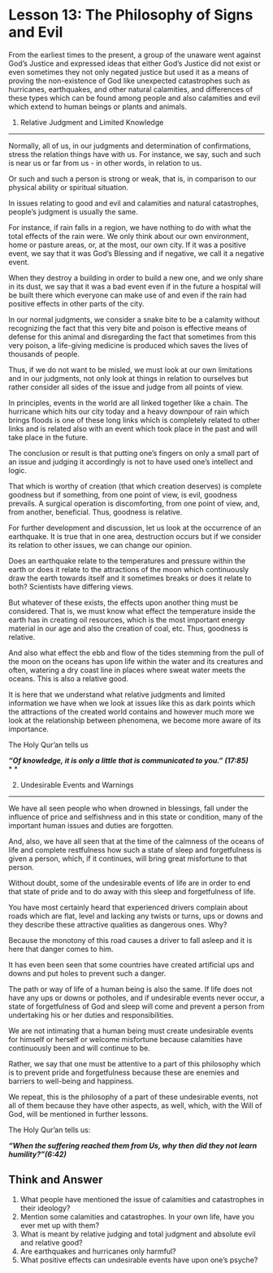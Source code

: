 Lesson 13: The Philosophy of Signs and Evil
===========================================

From the earliest times to the present, a group of the unaware went
against God’s Justice and expressed ideas that either God’s Justice did
not exist or even sometimes they not only negated justice but used it as
a means of proving the non-existence of God like unexpected catastrophes
such as hurricanes, earthquakes, and other natural calamities, and
differences of these types which can be found among people and also
calamities and evil which extend to human beings or plants and animals.

1. Relative Judgment and Limited Knowledge
------------------------------------------

Normally, all of us, in our judgments and determination of
confirmations, stress the relation things have with us. For instance, we
say, such and such is near us or far from us - in other words, in
relation to us.

Or such and such a person is strong or weak, that is, in comparison to
our physical ability or spiritual situation.

In issues relating to good and evil and calamities and natural
catastrophes, people’s judgment is usually the same.

For instance, if rain falls in a region, we have nothing to do with what
the total effects of the rain were. We only think about our own
environment, home or pasture areas, or, at the most, our own city. If it
was a positive event, we say that it was God’s Blessing and if negative,
we call it a negative event.

When they destroy a building in order to build a new one, and we only
share in its dust, we say that it was a bad event even if in the future
a hospital will be built there which everyone can make use of and even
if the rain had positive effects in other parts of the city.

In our normal judgments, we consider a snake bite to be a calamity
without recognizing the fact that this very bite and poison is effective
means of defense for this animal and disregarding the fact that
sometimes from this very poison, a life-giving medicine is produced
which saves the lives of thousands of people.

Thus, if we do not want to be misled, we must look at our own
limitations and in our judgments, not only look at things in relation to
ourselves but rather consider all sides of the issue and judge from all
points of view.

In principles, events in the world are all linked together like a chain.
The hurricane which hits our city today and a heavy downpour of rain
which brings floods is one of these long links which is completely
related to other links and is related also with an event which took
place in the past and will take place in the future.

The conclusion or result is that putting one’s fingers on only a small
part of an issue and judging it accordingly is not to have used one’s
intellect and logic.

That which is worthy of creation (that which creation deserves) is
complete goodness but if something, from one point of view, is evil,
goodness prevails. A surgical operation is discomforting, from one point
of view, and, from another, beneficial. Thus, goodness is relative.

For further development and discussion, let us look at the occurrence of
an earthquake. It is true that in one area, destruction occurs but if we
consider its relation to other issues, we can change our opinion.

Does an earthquake relate to the temperatures and pressure within the
earth or does it relate to the attractions of the moon which
continuously draw the earth towards itself and it sometimes breaks or
does it relate to both? Scientists have differing views.

But whatever of these exists, the effects upon another thing must be
considered. That is, we must know what effect the temperature inside the
earth has in creating oil resources, which is the most important energy
material in our age and also the creation of coal, etc. Thus, goodness
is relative.

And also what effect the ebb and flow of the tides stemming from the
pull of the moon on the oceans has upon life within the water and its
creatures and often, watering a dry coast line in places where sweat
water meets the oceans. This is also a relative good.

It is here that we understand what relative judgments and limited
information we have when we look at issues like this as dark points
which the attractions of the created world contains and however much
more we look at the relationship between phenomena, we become more aware
of its importance.

The Holy Qur’an tells us

***“Of knowledge, it is only a little that is communicated to you.”
(17:85)***  
* *

2. Undesirable Events and Warnings
----------------------------------

We have all seen people who when drowned in blessings, fall under the
influence of price and selfishness and in this state or condition, many
of the important human issues and duties are forgotten.

And, also, we have all seen that at the time of the calmness of the
oceans of life and complete restfulness how such a state of sleep and
forgetfulness is given a person, which, if it continues, will bring
great misfortune to that person.

Without doubt, some of the undesirable events of life are in order to
end that state of pride and to do away with this sleep and forgetfulness
of life.

You have most certainly heard that experienced drivers complain about
roads which are flat, level and lacking any twists or turns, ups or
downs and they describe these attractive qualities as dangerous ones.
Why?

Because the monotony of this road causes a driver to fall asleep and it
is here that danger comes to him.

It has even been seen that some countries have created artificial ups
and downs and put holes to prevent such a danger.

The path or way of life of a human being is also the same. If life does
not have any ups or downs or potholes, and if undesirable events never
occur, a state of forgetfulness of God and sleep will come and prevent a
person from undertaking his or her duties and responsibilities.

We are not intimating that a human being must create undesirable events
for himself or herself or welcome misfortune because calamities have
continuously been and will continue to be.

Rather, we say that one must be attentive to a part of this philosophy
which is to prevent pride and forgetfulness because these are enemies
and barriers to well-being and happiness.

We repeat, this is the philosophy of a part of these undesirable events,
not all of them because they have other aspects, as well, which, with
the Will of God, will be mentioned in further lessons.

The Holy Qur’an tells us:

***“When the suffering reached them from Us, why then*** ***did they not
learn humility?”(6:42)***

Think and Answer
----------------

1. What people have mentioned the issue of calamities and catastrophes
in their ideology?  
 2. Mention some calamities and catastrophes. In your own life, have you
ever met up with them?  
 3. What is meant by relative judging and total judgment and absolute
evil and relative good?  
 4. Are earthquakes and hurricanes only harmful?  
 5. What positive effects can undesirable events have upon one’s psyche?



